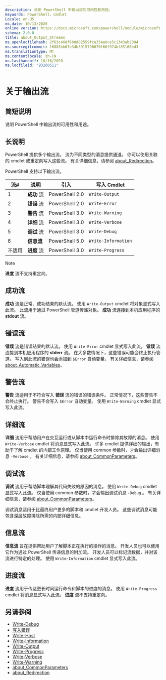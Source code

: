 ```yaml
---
description: 说明 PowerShell 中输出流的可用性和用途。
keywords: PowerShell，cmdlet
Locale: en-US
ms.date: 10/13/2020
online version: https://docs.microsoft.com/powershell/module/microsoft.powershell.core/about/about_output_streams?view=powershell-5.1&WT.mc_id=ps-gethelp
schema: 2.0.0
title: about_Output_Streams
ms.openlocfilehash: 2f63c468f6b0d82559fca354a8ce5c1343eb2084
ms.sourcegitcommit: 16883bb67e34b3915798070f60f974bf85160bd3
ms.translationtype: MT
ms.contentlocale: zh-CN
ms.lasthandoff: 10/16/2020
ms.locfileid: "93200511"
---
```

# <a name="about-output-streams"></a>关于输出流

## <a name="short-description"></a>简短说明
说明 PowerShell 中输出流的可用性和用途。

## <a name="long-description"></a>长说明

PowerShell 提供多个输出流。 流为不同类型的消息提供通道。 你可以使用关联的 cmdlet 或重定向写入这些流。 有关详细信息，请参阅 [about_Redirection](about_Redirection.md)。

PowerShell 支持以下输出流。

| 流# |      说明       | 引入  |    写入 Cmdlet     |
| -------- | ---------------------- | -------------- | ------------------- |
| 1        | **成功** 流     | PowerShell 2.0 | `Write-Output`      |
| 2        | **错误** 流       | PowerShell 2.0 | `Write-Error`       |
| 3        | **警告** 流     | PowerShell 3.0 | `Write-Warning`     |
| 4        | **详细** 流     | PowerShell 3.0 | `Write-Verbose`     |
| 5        | **调试** 流       | PowerShell 3.0 | `Write-Debug`       |
| 6        | **信息流** | PowerShell 5.0 | `Write-Information` |
| 不适用      | **进度** 流    | PowerShell 3.0 | `Write-Progress`    |

> [!NOTE]
> **进度** 流不支持重定向。

## <a name="success-stream"></a>成功流

**成功** 流是正常、成功结果的默认流。
使用 `Write-Output` cmdlet 将对象显式写入此流。 此流用于通过 PowerShell 管道传递对象。 **成功** 流连接到本机应用程序的 **stdout** 流。

## <a name="error-stream"></a>错误流

**错误** 流是错误结果的默认流。 使用 `Write-Error` cmdlet 显式写入此流。 **错误** 流连接到本机应用程序的 **stderr** 流。 在大多数情况下，这些错误可能会终止执行管道。 写入到此流的错误也会添加到 `$Error` 自动变量。 有关详细信息，请参阅 [about_Automatic_Variables](about_Automatic_Variables.md)。

## <a name="warning-stream"></a>警告流

**警告** 流适用于不符合写入 **错误** 流的错误的错误条件。 正常情况下，这些警告不会终止执行。 警告不会写入 `$Error` 自动变量。 使用 `Write-Warning` cmdlet 显式写入此流。

## <a name="verbose-stream"></a>详细流

**详细** 流用于帮助用户在交互运行或从脚本中运行命令时排除其故障的消息。 使用 `Write-Verbose` cmdlet 将消息显式写入此流。 许多 cmdlet 提供详细的输出，有助于了解 cmdlet 的内部工作原理。 仅当使用 common 参数时，才会输出详细消息 `-Verbose` 。 有关详细信息，请参阅 [about_CommonParameters](about_CommonParameters.md)。

## <a name="debug-stream"></a>调试流

**调试** 流用于帮助脚本理解其代码失败的原因的消息。 使用 `Write-Debug` cmdlet 显式写入此流。 仅当使用 common 参数时，才会输出调试消息 `-Debug` 。 有关详细信息，请参阅 [about_CommonParameters](about_CommonParameters.md)。

调试消息适用于比最终用户更多的脚本和 cmdlet 开发人员。 这些调试消息可能包含深层故障排除所需的内部详细信息。

## <a name="information-stream"></a>信息流

**信息流** 旨在提供帮助用户了解脚本正在执行的操作的消息。 开发人员也可以使用它作为通过 PowerShell 传递信息的附加流。 开发人员可以标记流数据，并对该流进行特定的处理。 使用 `Write-Information` cmdlet 显式写入此流。

## <a name="progress-stream"></a>进度流

**进度** 流用于传达更长时间运行命令和脚本的进度的消息。 使用 `Write-Progress` cmdlet 将消息显式写入此流。 **进度** 流不支持重定向。

## <a name="see-also"></a>另请参阅

- [Write-Debug](xref:Microsoft.PowerShell.Utility.Write-Debug)
- [写入错误](xref:Microsoft.PowerShell.Utility.Write-Error)
- [Write-Host](xref:Microsoft.PowerShell.Utility.Write-Host)
- [Write-Information](xref:Microsoft.PowerShell.Utility.Write-Information)
- [Write-Output](xref:Microsoft.PowerShell.Utility.Write-Output)
- [Write-Progress](xref:Microsoft.PowerShell.Utility.Write-Progress)
- [Write-Verbose](xref:Microsoft.PowerShell.Utility.Write-Verbose)
- [Write-Warning](xref:Microsoft.PowerShell.Utility.Write-Warning)
- [about_CommonParameters](about_CommonParameters.md)
- [about_Redirection](about_Redirection.md)
